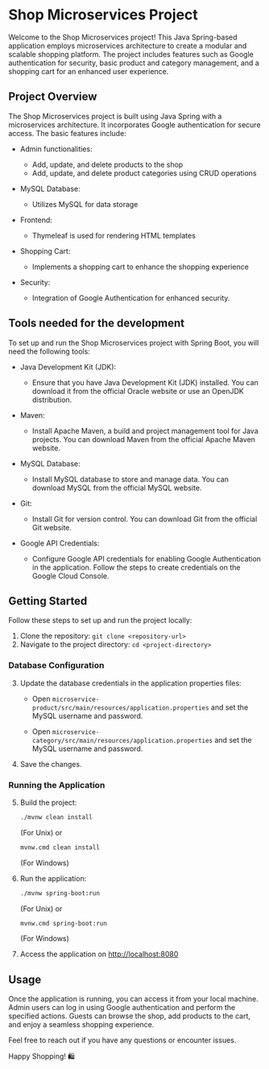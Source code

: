 # Shop Microservices Project

Welcome to the Shop Microservices project! This Java Spring-based application employs microservices architecture to create a modular and scalable shopping platform. The project includes features such as Google authentication for security, basic product and category management, and a shopping cart for an enhanced user experience.

## Project Overview

The Shop Microservices project is built using Java Spring with a microservices architecture. It incorporates Google authentication for secure access. The basic features include:

- Admin functionalities:
  - Add, update, and delete products to the shop
  - Add, update, and delete product categories using CRUD operations

- MySQL Database:
  - Utilizes MySQL for data storage

- Frontend:
  - Thymeleaf is used for rendering HTML templates

- Shopping Cart:
  - Implements a shopping cart to enhance the shopping experience
    
- Security:
  - Integration of Google Authentication for enhanced security.
 
## Tools needed for the development
  To set up and run the Shop Microservices project with Spring Boot, you will need the following tools:
  
  - Java Development Kit (JDK):
    - Ensure that you have Java Development Kit (JDK) installed. You can download it from the official Oracle website or use an OpenJDK distribution.
  
  - Maven:
    - Install Apache Maven, a build and project management tool for Java projects. You can download Maven from the official Apache Maven website.
  
  - MySQL Database:
    - Install MySQL database to store and manage data. You can download MySQL from the official MySQL website.
    
  - Git:
    - Install Git for version control. You can download Git from the official Git website.
    
  - Google API Credentials: 
    - Configure Google API credentials for enabling Google Authentication in the application. Follow the steps to create credentials on the Google Cloud Console.


## Getting Started

Follow these steps to set up and run the project locally:

1. Clone the repository: `git clone <repository-url>`
2. Navigate to the project directory: `cd <project-directory>`

### Database Configuration

3. Update the database credentials in the application properties files:

   - Open `microservice-product/src/main/resources/application.properties` and set the MySQL username and password.

   - Open `microservice-category/src/main/resources/application.properties` and set the MySQL username and password.

4. Save the changes.

### Running the Application

5. Build the project: 
   ```bash
   ./mvnw clean install
   ```

   (For Unix) or 

   ```bash
   mvnw.cmd clean install
   ```

   (For Windows)

6. Run the application:
   ```bash
   ./mvnw spring-boot:run
   ```

   (For Unix) or 

   ```bash
   mvnw.cmd spring-boot:run
   ```

   (For Windows)

7. Access the application on [http://localhost:8080](http://localhost:8080)

## Usage

Once the application is running, you can access it from your local machine. Admin users can log in using Google authentication and perform the specified actions. Guests can browse the shop, add products to the cart, and enjoy a seamless shopping experience.

Feel free to reach out if you have any questions or encounter issues.

Happy Shopping! 🛍️
